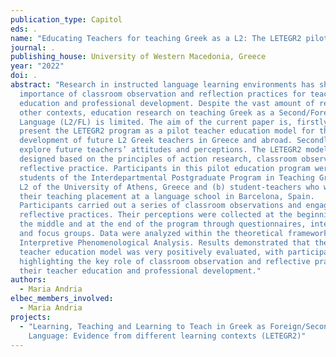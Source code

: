 ```yaml
---
publication_type: Capitol
eds: .
name: "Educating Teachers for teaching Greek as a L2: The LETEGR2 pilot model"
journal: .
publishing_house: University of Western Macedonia, Greece
year: "2022"
doi: .
abstract: "Research in instructed language learning environments has shown the
  importance of classroom observation and reflection practices for teacher
  education and professional development. Despite the vast amount of research in
  other contexts, education research on teaching Greek as a Second/Foreign
  Language (L2/FL) is limited. The aim of the current paper is, firstly, to
  present the LETEGR2 program as a pilot teacher education model for the skills
  development of future L2 Greek teachers in Greece and abroad. Secondly, to
  explore future teachers’ attitudes and perceptions. The LETEGR2 model was
  designed based on the principles of action research, classroom observation and
  reflective practice. Participants in this pilot education program were: (a)
  students of the Interdepartmental Postgraduate Program in Teaching Greek as a
  L2 of the University of Athens, Greece and (b) student-teachers who were doing
  their teaching placement at a language school in Barcelona, Spain.
  Participants carried out a series of classroom observations and engaged in
  reflective practices. Their perceptions were collected at the beginning, in
  the middle and at the end of the program through questionnaires, interviews
  and focus groups. Data were analyzed within the theoretical framework of the
  Interpretive Phenomenological Analysis. Results demonstrated that the LETEGR2
  teacher education model was very positively evaluated, with participants
  highlighting the key role of classroom observation and reflective practices in
  their teacher education and professional development."
authors:
  - Maria Andria
elbec_members_involved:
  - Maria Andria
projects:
  - "Learning, Teaching and Learning to Teach in Greek as Foreign/Second
    Language: Evidence from different learning contexts (LETEGR2)"
---
```

